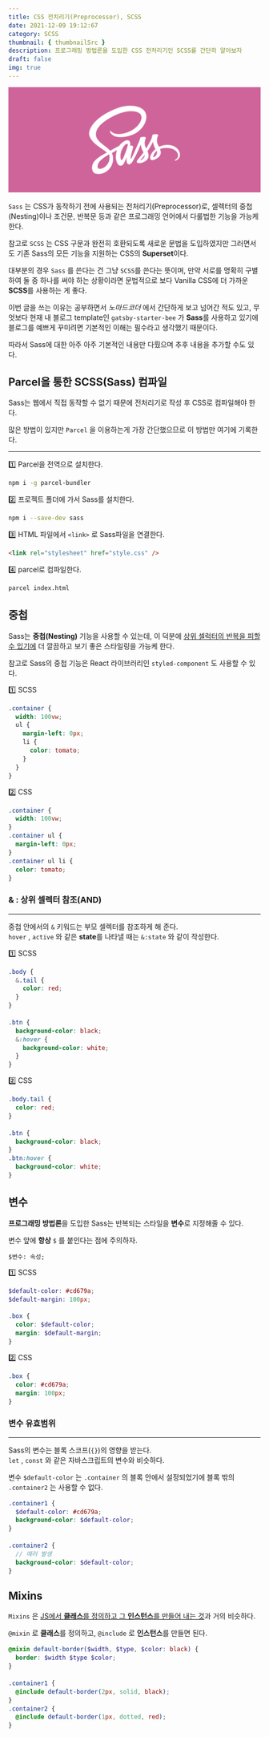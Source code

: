 ```yaml
---
title: CSS 전치리기(Preprocessor), SCSS
date: 2021-12-09 19:12:67
category: SCSS
thumbnail: { thumbnailSrc }
description: 프로그래밍 방법론을 도입한 CSS 전처리기인 SCSS를 간단히 알아보자
draft: false
img: true
---
```


![Sass](./img/sass.png)

`Sass` 는 CSS가 동작하기 전에 사용되는 전처리기(Preprocessor)로, 셀렉터의 중첩(Nesting)이나 조건문, 반복문 등과 같은 프로그래밍 언어에서 다룰법한 기능을 가능케 한다.

참고로 `SCSS` 는 CSS 구문과 완전히 호환되도록 새로운 문법을 도입하였지만 그러면서도 기존 Sass의 모든 기능을 지원하는 CSS의 **Superset**이다.

대부분의 경우 `Sass` 를 쓴다는 건 그냥 `SCSS`를 쓴다는 뜻이며, 만약 서로를 명확히 구별하여 둘 중 하나를 써야 하는 상황이라면 문법적으로 보다 Vanilla CSS에 더 가까운 **SCSS**를 사용하는 게 좋다.

이번 글을 쓰는 이유는 공부하면서 _노마드코더_ 에서 간단하게 보고 넘어간 적도 있고, 무엇보다 현재 내 블로그 template인 `gatsby-starter-bee` 가 **Sass**를 사용하고 있기에 블로그를 예쁘게 꾸미려면 기본적인 이해는 필수라고 생각했기 때문이다.

따라서 Sass에 대한 아주 아주 기본적인 내용만 다뤘으며 추후 내용을 추가할 수도 있다.

## Parcel을 통한 SCSS(Sass) 컴파일

Sass는 웹에서 직접 동작할 수 없기 때문에 전처리기로 작성 후 CSS로 컴파일해야 한다.

많은 방법이 있지만 `Parcel` 을 이용하는게 가장 간단했으므로 이 방법만 여기에 기록한다.

---

1️⃣ Parcel을 전역으로 설치한다.

```bash
npm i -g parcel-bundler
```

2️⃣ 프로젝트 폴더에 가서 Sass를 설치한다.

```bash
npm i --save-dev sass
```

3️⃣ HTML 파일에서 `<link>` 로 Sass파일을 연결한다.

```html
<link rel="stylesheet" href="style.css" />
```

4️⃣ parcel로 컴파일한다.

```bash
parcel index.html
```

## 중첩

Sass는 **중첩(Nesting)** 기능을 사용할 수 있는데, 이 덕분에 <u>상위 셀럭터의 반복을 피할 수 있기에</u> 더 깔끔하고 보기 좋은 스타일링을 가능케 한다.

참고로 Sass의 중첩 기능은 React 라이브러리인 `styled-component` 도 사용할 수 있다.

1️⃣ SCSS

```scss
.container {
  width: 100vw;
  ul {
    margin-left: 0px;
    li {
      color: tomato;
    }
  }
}
```

2️⃣ CSS

```css
.container {
  width: 100vw;
}
.container ul {
  margin-left: 0px;
}
.container ul li {
  color: tomato;
}
```

### & : 상위 셀렉터 참조(AND)

---

중첩 안에서의 `&` 키워드는 부모 셀렉터를 참조하게 해 준다.  
`hover` , `active` 와 같은 **state**를 나타낼 때는 `&:state` 와 같이 작성한다.

1️⃣ SCSS

```scss
.body {
  &.tail {
    color: red;
  }
}

.btn {
  background-color: black;
  &:hover {
    background-color: white;
  }
}
```

2️⃣ CSS

```css
.body.tail {
  color: red;
}

.btn {
  background-color: black;
}
.btn:hover {
  background-color: white;
}
```

## 변수

**프로그래밍 방법론**을 도입한 Sass는 반복되는 스타일을 **변수**로 지정해줄 수 있다.

변수 앞에 **항상** `$` 를 붙인다는 점에 주의하자.

```
$변수: 속성;
```

1️⃣ SCSS

```scss
$default-color: #cd679a;
$default-margin: 100px;

.box {
  color: $default-color;
  margin: $default-margin;
}
```

2️⃣ CSS

```css
.box {
  color: #cd679a;
  margin: 100px;
}
```

### 변수 유효범위

---

Sass의 변수는 블록 스코프(`{}`)의 영향을 받는다.  
`let` , `const` 와 같은 자바스크립트의 변수와 비슷하다.

변수 `$default-color` 는 `.container` 의 블록 안에서 설정되었기에 블록 밖의 `.container2` 는 사용할 수 없다.

```scss
.container1 {
  $default-color: #cd679a;
  background-color: $default-color;
}

.container2 {
  // 에러 발생
  background-color: $default-color;
}
```

## Mixins

`Mixins` 은 <u>JS에서 **클래스**를 정의하고 그 **인스턴스**를 만들어 내는 것</u>과 거의 비슷하다.

`@mixin` 로 **클래스**를 정의하고, `@include` 로 **인스턴스**를 만들면 된다.

```scss
@mixin default-border($width, $type, $color: black) {
  border: $width $type $color;
}

.container1 {
  @include default-border(2px, solid, black);
}
.container2 {
  @include default-border(1px, dotted, red);
}
```
